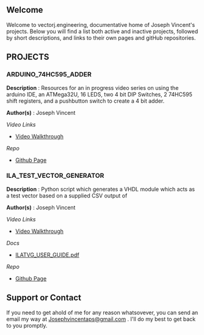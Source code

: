 ## Welcome

Welcome to vectorj.engineering, documentative home of Joseph Vincent's projects. Below you will find a list both active and inactive projects, followed by short descriptions, and links to their own pages and gitHub repositories. 

## PROJECTS

### ARDUINO_74HC595_ADDER

**Description** : Resources for an in progress video series on using the arduino IDE, an ATMega32U, 16 LEDS, two 4 bit DIP Switches, 2 74HC595 shift registers, and a pushbutton switch to create a 4 bit adder.

**Author(s)** : Joseph Vincent

_Video Links_
- [Video Walkthrough](url)

_Repo_
- [Github Page](url)




### ILA_TEST_VECTOR_GENERATOR

**Description** : Python script which generates a VHDL module which acts as a test vector based on a supplied CSV output of 

**Author(s)** : Joseph Vincent

_Video Links_
- [Video Walkthrough](url)

_Docs_
- [ILATVG_USER_GUIDE.pdf](url)

_Repo_
- [Github Page](url)

## Support or Contact

If you need to get ahold of me for any reason whatsovever, you can send an email my way at Josephvincentaps@gmail.com . I'll do my best to get back to you promptly.

